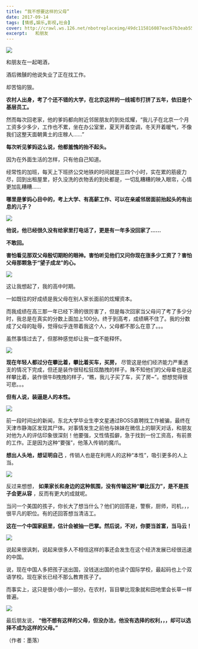 ```yaml
---
title: “我不想要这样的父母”
date: 2017-09-14
tags: [情感,娱乐,影视,社会]
cover: http://crawl.ws.126.net/nbotreplaceimg/49dc115816087eac67b3eab55e507b87/92b247dba895968d32bc6fa7df95d7d6.jpg
excerpt:   和朋友
---
```

![](http://crawl.ws.126.net/nbotreplaceimg/49dc115816087eac67b3eab55e507b87/92b247dba895968d32bc6fa7df95d7d6.jpg)  

和朋友在一起喝酒，

酒后微醺的他说失业了正在找工作。

却苦恼的狠。

**农村人出身，考了个还不错的大学，在北京这样的一线城市打拼了五年，依旧是个基层员工。**

然而每次回老家，他的爹妈都向附近邻居朋友的到处炫耀，“我儿子在北京一个月工资多少多少，工作也不累，坐在办公室里，夏天开着空调，冬天开着暖气，不像我们这整天面朝黄土的庄稼人......”

**每次听见爹妈这么说，他都羞愧的抬不起头。**

因为在外面生活的怎样，只有他自己知道。

经常性的加班，每天上下班挤公交地铁的时间就是三四个小时，实在累的筋疲力尽，回到出租屋里，好久没洗的衣物丢的到处都是，一切乱糟糟的映入眼帘，心情更加乱糟糟......

**哪里是爹妈心目中的，考上大学、有高薪工作、可以在亲戚邻居面前抬起头的有出息的儿子？**

![](http://crawl.ws.126.net/nbotreplaceimg/49dc115816087eac67b3eab55e507b87/e55dc8be7eef176bad6f0880ae90a327.jpg)  

**他说，他已经很久没有给家里打电话了，更是有一年多没回家了......**

**不敢回。**

**害怕看见那双父母殷切期盼的眼神。害怕听见他们又问你现在涨多少工资了？害怕父母那颗急于“望子成龙”的心。**

![](http://crawl.ws.126.net/nbotreplaceimg/bc4e413e0404ea8b386b4334d5ba150d/ca0c53082d3668f9a73852d468f72db2.jpg)  

这让我想起了，我的高中时期。

一如既往的好成绩是我父母在别人家长面前的炫耀资本。

而我成绩在高三那一年已经下滑的很厉害了，但是每次回家当父母问了考了多少分时，我总是在真实的分数上面加上100分。终于到高考，成绩瞒不住了。我的分数成了父母的耻辱，觉得似乎连带着我这个人，父母都不那么在意了。。。

虽然事情过去了，但那种感觉却让我一度不能释怀。

![](http://crawl.ws.126.net/nbotreplaceimg/d750efec789e0ae40cef6e34bd6e8997/3712a8feb95c59b4d45af060003b02d4.jpg)  

**现在年轻人都过分在攀比着，攀比着买车，买房，**
尽管这是他们经济能力严重透支的情况下完成，但还是装作很轻松狂炫酷拽的样子。殊不知他们的父母辈也是这样攀比着，装作很牛B拽拽的样子，“瞧，我儿子买了车，买了房~”。想想觉得很可悲。。。

**但有人说，装逼是人的本性。**

![](http://crawl.ws.126.net/nbotreplaceimg/49dc115816087eac67b3eab55e507b87/deb2effd15df2bf41d477473e31a8124.jpg)  

前一段时间出的新闻，东北大学毕业生李文星通过BOSS直聘找工作被骗，最终在天津市静海区发现其尸体。对事情发生之前他与妹妹在微信上的聊天对话，和朋友对他为人的评估印象很深刻！他要强，又性情孤僻，急于找到一份工资高，有前景的工作。正是因为这种“要强”，他落入传销的魔爪。

**想出人头地，想证明自己** ，传销人也是在利用人的这种“本性”，吸引更多的人上当。

![](http://crawl.ws.126.net/nbotreplaceimg/d750efec789e0ae40cef6e34bd6e8997/b09d027e2cb6adfa445b7b8c77971b6f.jpg)  

反过来想想， **如果家长和身边的这种氛围，没有传输这种“攀比压力”，是不是孩子会更从容** ，反而有更大的成就呢。

当问一个美国的孩子，你长大了想当什么？他们的回答是，警察，厨师，司机，，，很平凡的职位。有的还回答想当清洁工。

**这在一个中国家庭里，估计会被抽一巴掌。然后说，不对，你要当首富，当马云！**

![](http://crawl.ws.126.net/nbotreplaceimg/bc4e413e0404ea8b386b4334d5ba150d/0aa2d2541aa75adba1d8330d7579607b.jpg)  

说起来很讽刺，说起来很多人不相信这样的事还会发生在这个经济发展已经很迅速的中国。

说，现在中国人多把孩子送出国，没钱送出国的也读个国际学校，最起码也上个双语学校。现在家长已经不那么教育孩子了。

而事实上，这只是很小很小一部分。在农村，盲目攀比现象就和田地里会长草一样普遍。

![](http://crawl.ws.126.net/nbotreplaceimg/bc4e413e0404ea8b386b4334d5ba150d/4591c1afc64382ed47a216fe521d2d9e.jpg)  

最后朋友说， **“他不想有这样的父母，但没办法，他没有选择的权利，，，却可以选择不成为这样的父母。”**

（作者：墨落）

